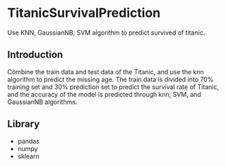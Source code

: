# TitanicSurvivalPrediction
Use KNN, GaussianNB, SVM algorithm to predict survived of titanic.

## Introduction
Combine the train data and test data of the Titanic, and use the knn algorithm to predict the missing age.
The train data is divided into 70% training set and 30% prediction set to predict the survival rate of Titanic, and the accuracy of the model is predicted through knn, SVM, and GaussianNB algorithms.

## Library
- pandas
- numpy
- sklearn
